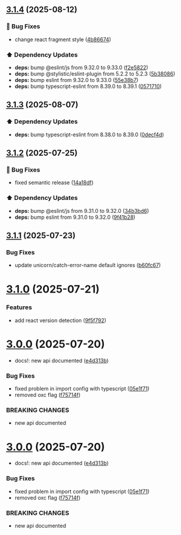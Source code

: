 ## [3.1.4](https://github.com/Paratco/javascript/compare/3.1.3...3.1.4) (2025-08-12)

### 🐛 Bug Fixes

* change react fragment style ([4b86674](https://github.com/Paratco/javascript/commit/4b86674d0ab74fcdc1887c357e70a5a8c36cdda7))

### ⬆️ Dependency Updates

* **deps:** bump @eslint/js from 9.32.0 to 9.33.0 ([f2e5822](https://github.com/Paratco/javascript/commit/f2e5822465ec05f2503f2eb8263151aef201b294))
* **deps:** bump @stylistic/eslint-plugin from 5.2.2 to 5.2.3 ([5b38086](https://github.com/Paratco/javascript/commit/5b38086137b99c47bd6402743151fce77fa877c1))
* **deps:** bump eslint from 9.32.0 to 9.33.0 ([55e38b7](https://github.com/Paratco/javascript/commit/55e38b74db5cc9f5d74a7521cb6a512c6f76689f))
* **deps:** bump typescript-eslint from 8.39.0 to 8.39.1 ([0571710](https://github.com/Paratco/javascript/commit/05717109a68a9e679f56e3534d1f18cd385462ee))

## [3.1.3](https://github.com/Paratco/javascript/compare/3.1.2...3.1.3) (2025-08-07)

### ⬆️ Dependency Updates

* **deps:** bump typescript-eslint from 8.38.0 to 8.39.0 ([0decf4d](https://github.com/Paratco/javascript/commit/0decf4d5ff75653cf7a4dac7ba30d8e5bf131629))

## [3.1.2](https://github.com/Paratco/javascript/compare/3.1.1...3.1.2) (2025-07-25)

### 🐛 Bug Fixes

* fixed semantic release ([14a18df](https://github.com/Paratco/javascript/commit/14a18dff1f22c9bdca4f1ce52992354194c98e7b))

### ⬆️ Dependency Updates

* **deps:** bump @eslint/js from 9.31.0 to 9.32.0 ([34b3bd6](https://github.com/Paratco/javascript/commit/34b3bd695e1714a2f9dffb243bc7afb5753ef26d))
* **deps:** bump eslint from 9.31.0 to 9.32.0 ([9f41b28](https://github.com/Paratco/javascript/commit/9f41b28b25b9d8cf0bfd361b1c58378f2c9f0b40))

## [3.1.1](https://github.com/Paratco/javascript/compare/3.1.0...3.1.1) (2025-07-23)


### Bug Fixes

* update unicorn/catch-error-name default ignores ([b60fc67](https://github.com/Paratco/javascript/commit/b60fc6747f0071f9f00451f341a12cb1c24f965f))

# [3.1.0](https://github.com/Paratco/javascript/compare/3.0.0...3.1.0) (2025-07-21)


### Features

* add react version detection ([9f5f792](https://github.com/Paratco/javascript/commit/9f5f792bab0fab13d6b2a17b153b51b040cff346))

# [3.0.0](https://github.com/Paratco/javascript/compare/2.3.1...3.0.0) (2025-07-20)


* docs!: new api documented ([e4d313b](https://github.com/Paratco/javascript/commit/e4d313b17e3648c1096086bbb8cd4bdc9a3be5fe))


### Bug Fixes

* fixed problem in import config with typescript ([05e1f71](https://github.com/Paratco/javascript/commit/05e1f7121f082b606ec4c2121119c3406b1e665b))
* removed oxc flag ([f75714f](https://github.com/Paratco/javascript/commit/f75714f2cb1a7350ba5f5b1f7128d64f3735786a))


### BREAKING CHANGES

* new api documented

# [3.0.0](https://github.com/Paratco/javascript/compare/2.3.1...3.0.0) (2025-07-20)


* docs!: new api documented ([e4d313b](https://github.com/Paratco/javascript/commit/e4d313b17e3648c1096086bbb8cd4bdc9a3be5fe))


### Bug Fixes

* fixed problem in import config with typescript ([05e1f71](https://github.com/Paratco/javascript/commit/05e1f7121f082b606ec4c2121119c3406b1e665b))
* removed oxc flag ([f75714f](https://github.com/Paratco/javascript/commit/f75714f2cb1a7350ba5f5b1f7128d64f3735786a))


### BREAKING CHANGES

* new api documented
